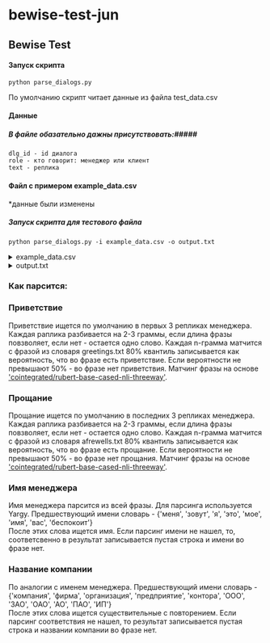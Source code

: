 # bewise-test-jun
 
## Bewise Test ##

#### Запуск скрипта ####
    python parse_dialogs.py
 
По умолчанию скрипт читает данные из файла test_data.csv

#### Данные ####
##### В файле обазательно дажны присутствовать:#####
    dlg_id - id диалога
    role - кто говорит: менеджер или клиент
    text - реплика
    
#### Файл с примером example_data.csv ####
\*данные были изменены
##### Запуск скрипта для тестового файла #####
	python parse_dialogs.py -i example_data.csv -o output.txt

<details>
    <summary>example_data.csv</summary>
    dlg_id,line_n,role,text  <br />
	0,0,client,Алло  <br />
	0,1,manager,Привет  <br />
	0,2,client,Добрый день  <br />
	0,3,manager,Меня зовут анатолий это компания неожиданность вам точно сейчас что то нужно  <br />
	0,4,client,Отстаньте  <br />
	0,5,manager,Прощайте  <br />
</details>
<details>
    <summary>output.txt</summary>
    Диалог № 0.  <br />
	Менеджер поздоровался тут: "Привет"  <br />
	Менеджер представился тут: "Меня зовут анатолий это компания неожиданность вам точно сейчас что то нужно"  <br />
	Менеджера зовут: "Анатолий"  <br />
	Менеджер из компании: "Неожиданность"  <br />
	Менеджер попрощался тут: "Прощайте"  <br />
	Менеджер поздоровался и попрощался.  <br />
</details>

### Как парсится: ###
### Приветствие ###
Приветствие ищется по умолчанию в первых 3 репликах менеджера. Каждая раплика разбивается на 2-3 граммы, если длина фразы повзволяет, если нет - остается одно слово.
Каждая n-грамма матчится с фразой из словаря greetings.txt
80% квантиль записывается как вероятность, что во фразе есть приветствие. Если вероятности не превышают 50% - во фразе нет приветствия.
Матчинг фразы на основе ['cointegrated/rubert-base-cased-nli-threeway'](https://huggingface.co/cointegrated/rubert-base-cased-nli-threeway).
### Прощание ###
Прощание ищется по умолчанию в последних 3 репликах менеджера. Каждая раплика разбивается на 2-3 граммы, если длина фразы повзволяет, если нет - остается одно слово.
Каждая n-грамма матчится с фразой из словаря afrewells.txt
80% квантиль записывается как вероятность, что во фразе есть прощание. Если вероятности не превышают 50% - во фразе нет прощания.
Матчинг фразы на основе ['cointegrated/rubert-base-cased-nli-threeway'](https://huggingface.co/cointegrated/rubert-base-cased-nli-threeway).
### Имя менеджера ###
Имя менеджера парсится из всей фразы. Для парсинга используется Yargy. Предшествующий имени словарь - {'меня', 'зовут', 'я', 'это', 'мое', 'имя', 'вас', 'беспокоит'}  \
После этих слова ищется имя. Если парсинг имени не нашел, то, соответсвенно в результат записывается пустая строка и имени во фразе нет.
### Название компании ###
По аналогии с именем менеджера. Предшествующий имени словарь - {'компания', 'фирма', 'организация', 'предприятие', 'контора', 'ООО', 'ЗАО', 'ОАО', 'АО', 'ПАО', 'ИП'}  \
После этих слова ищется существительные с повторением. Если парсинг соответствия не нашел, то результат записывается пустая строка и названии компании во фразе нет.